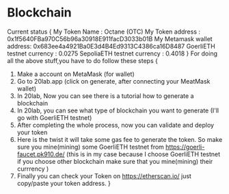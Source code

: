 # Blockchain 
Current status {
My Token Name : Octane (OTC)
My Token address : 0x1f5640FBa970C56b96a30918E911facD3033b01B
My Metamask wallet address: 0x683ee4a4921Ba0E3d4B4Ed9313C4386ca16D8487
GoerliETH testnet currency : 0.0275
SepoliaETH testnet currency : 0.4018
}
For doing all the above stuff,you have to do follow these steps {
1. Make a account on MetaMask (for wallet)
2. Go to 20lab.app (click on generate, after connecting your MeatMask wallet)
3. In 20lab, Now you can see there is a tutorial how to generate a blockchain 
4. In 20lab, you can see what type of blockchain you want to generate (I'll go with GoerliETH testnet)  
5. After completing the whole process, now you can validate and deploy your token
6. Here is the twist it will take some gas fee to generate the token. So make sure you mine(mining) some GoerliETH testnet from https://goerli-faucet.pk910.de/ (this is in my case because I choose GoerliETH testnet if you choose other blockchain make sure that you mine(mining) their currrency )
7. Finally you can check your Token on https://etherscan.io/ just copy/paste your token address.  } 
